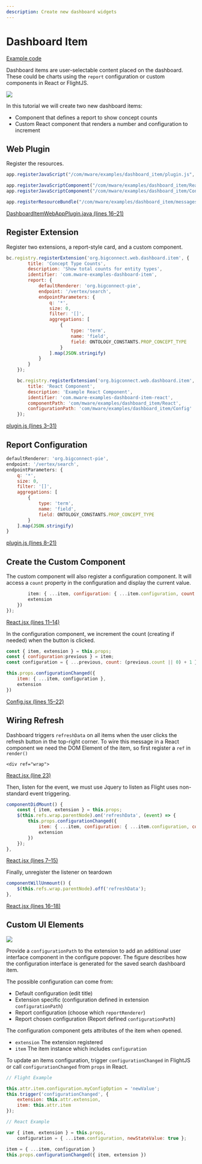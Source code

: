 ```yaml
---
description: Create new dashboard widgets
---
```


# Dashboard Item

[Example code](https://github.com/mware-solutions/doc-examples/blob/master/extension-dashboard-item)

Dashboard items are user-selectable content placed on the dashboard. These could be charts using the `report` configuration or custom components in React or FlightJS.

![](../../../../.gitbook/assets/image%20%2834%29.png)

In this tutorial we will create two new dashboard items:

* Component that defines a report to show concept counts
* Custom React component that renders a number and configuration to increment

## Web Plugin

Register the resources.

```javascript
app.registerJavaScript("/com/mware/examples/dashboard_item/plugin.js", true);

app.registerJavaScriptComponent("/com/mware/examples/dashboard_item/React.jsx");
app.registerJavaScriptComponent("/com/mware/examples/dashboard_item/Config.jsx");

app.registerResourceBundle("/com/mware/examples/dashboard_item/messages.properties");
```

[DashboardItemWebAppPlugin.java \(lines 16–21\)](https://github.com/mware-solutions/doc-examples/blob/master/extension-dashboard-item/src/main/java/com/mware/examples/dashboard_item/DashboardItemWebAppPlugin.java#L16-L21)

## Register Extension

Register two extensions, a report-style card, and a custom component.

```javascript
bc.registry.registerExtension('org.bigconnect.web.dashboard.item', {
        title: 'Concept Type Counts',
        description: 'Show total counts for entity types',
        identifier: 'com.mware-examples-dashboard-item',
        report: {
            defaultRenderer: 'org.bigconnect-pie',
            endpoint: '/vertex/search',
            endpointParameters: {
                q: '*',
                size: 0,
                filter: '[]',
                aggregations: [
                    {
                        type: 'term',
                        name: 'field',
                        field: ONTOLOGY_CONSTANTS.PROP_CONCEPT_TYPE
                    }
                ].map(JSON.stringify)
            }
        }
    });

    bc.registry.registerExtension('org.bigconnect.web.dashboard.item', {
        title: 'React Component',
        description: 'Example React Component',
        identifier: 'com.mware-examples-dashboard-item-react',
        componentPath: 'com/mware/examples/dashboard_item/React',
        configurationPath: 'com/mware/examples/dashboard_item/Config'
    });
```

[plugin.js \(lines 3–31\)](https://github.com/mware-solutions/doc-examples/blob/master/extension-dashboard-item/src/main/resources/com/mware/examples/dashboard_item/plugin.js#L3-L31)

## Report Configuration

```javascript
defaultRenderer: 'org.bigconnect-pie',
endpoint: '/vertex/search',
endpointParameters: {
    q: '*',
    size: 0,
    filter: '[]',
    aggregations: [
        {
            type: 'term',
            name: 'field',
            field: ONTOLOGY_CONSTANTS.PROP_CONCEPT_TYPE
        }
    ].map(JSON.stringify)
}
```

[plugin.js \(lines 8–21\)](https://github.com/mware-solutions/doc-examples/blob/master/extension-dashboard-item/src/main/resources/com/mware/examples/dashboard_item/plugin.js#L8-L21)

## Create the Custom Component

The custom component will also register a configuration component. It will access a `count` property in the configuration and display the current value.

```javascript
        item: { ...item, configuration: { ...item.configuration, count: 0 } },
        extension
    })
});
```

[React.jsx \(lines 11–14\)](https://github.com/mware-solutions/doc-examples/blob/master/extension-dashboard-item/src/main/resources/com/mware/examples/dashboard_item/React.jsx#L11-L14)

In the configuration component, we increment the count \(creating if needed\) when the button is clicked.

```javascript
const { item, extension } = this.props;
const { configuration:previous } = item;
const configuration = { ...previous, count: (previous.count || 0) + 1 };

this.props.configurationChanged({
    item: { ...item, configuration },
    extension
})
```

[Config.jsx \(lines 15–22\)](https://github.com/mware-solutions/doc-examples/blob/master/extension-dashboard-item/src/main/resources/com/mware/examples/dashboard_item/Config.jsx#L15-L22)

## Wiring Refresh

Dashboard triggers `refreshData` on all items when the user clicks the refresh button in the top-right corner. To wire this message in a React component we need the DOM Element of the item, so first register a `ref` in `render()`

```text
<div ref="wrap">
```

[React.jsx \(line 23\)](https://github.com/mware-solutions/doc-examples/blob/master/extension-dashboard-item/src/main/resources/com/mware/examples/dashboard_item/React.jsx#L23)

Then, listen for the event, we must use Jquery to listen as Flight uses non-standard event triggering.

```javascript
componentDidMount() {
    const { item, extension } = this.props;
    $(this.refs.wrap.parentNode).on('refreshData', (event) => {
        this.props.configurationChanged({
            item: { ...item, configuration: { ...item.configuration, count: 0 } },
            extension
        })
    });
},
```

[React.jsx \(lines 7–15\)](https://github.com/mware-solutions/doc-examples/blob/master/extension-dashboard-item/src/main/resources/com/mware/examples/dashboard_item/React.jsx#L7-L15)

Finally, unregister the listener on teardown

```javascript
componentWillUnmount() {
    $(this.refs.wrap.parentNode).off('refreshData');
},
```

[React.jsx \(lines 16–18\)](https://github.com/mware-solutions/doc-examples/blob/master/extension-dashboard-item/src/main/resources/com/mware/examples/dashboard_item/React.jsx#L16-L18)

## Custom UI Elements



![](../../../../.gitbook/assets/image%20%2828%29.png)

Provide a `configurationPath` to the extension to add an additional user interface component in the configure popover. The figure describes how the configuration interface is generated for the saved search dashboard item.

The possible configuration can come from:

* Default configuration \(edit title\)
* Extension specific \(configuration defined in extension `configurationPath`\)
* Report configuration \(choose which `reportRenderer`\)
* Report chosen configuration \(Report defined `configurationPath`\)

The configuration component gets attributes of the item when opened.

* `extension` The extension registered
* `item` The item instance which includes `configuration`

To update an items configuration, trigger `configurationChanged` in FlightJS or call `configurationChanged` from `props` in React.

```javascript
// Flight Example

this.attr.item.configuration.myConfigOption = 'newValue';
this.trigger('configurationChanged', {
    extension: this.attr.extension,
    item: this.attr.item
});
```



```javascript
// React Example

var { item, extension } = this.props,
    configuration = { ...item.configuration, newStateValue: true };

item = { ...item, configuration }
this.props.configurationChanged({ item, extension })
```



